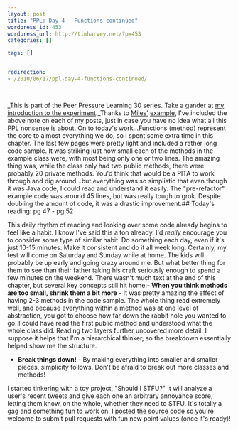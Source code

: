 ```yaml
--- 
layout: post
title: "PPL: Day 4 - Functions continued"
wordpress_id: 453
wordpress_url: http://timharvey.net/?p=453
categories: []

tags: []


redirection:
- /2010/06/17/ppl-day-4-functions-continued/

---
```

_This is part of the Peer Pressure Learning 30 series. Take a gander at [my introduction to the experiment](http://timharvey.net/2010/06/11/peer-pressure-learning-experiment/)._Thanks to [Miles'](http://mileszs.com/) [example](http://mileszs.com/blog/2010/06/16/ppl-30-day-3-cassandra.html), I've included the above note on each of my posts, just in case you have no idea what all this PPL nonsense is about. On to today's work...Functions (method) represent the core to almost everything we do, so I spent some extra time in this chapter. The last few pages were pretty light and included a rather long code sample. It was striking just how small each of the methods in the example class were, with most being only one or two lines. The amazing thing was, while the class only had two public methods, there were probably 20 private methods. You'd think that would be a PITA to work through and dig around...but everything was so simplistic that even though it was Java code, I could read and understand it easily. The "pre-refactor" example code was around 45 lines, but was really tough to grok. Despite doubling the amount of code, it was a drastic improvement.## Today's reading: pg 47 - pg 52

This daily rhythm of reading and looking over some code already begins to feel like a habit. I know I've said this a ton already. I'd *really* encourage you to consider some type of similar habit. Do something each day, even if it's just 10-15 minutes. Make it consistent and do it all week long. Certainly, my test will come on Saturday and Sunday while at home. The kids will probably be up early and going crazy around me. But what better thing for them to see than their father taking his craft seriously enough to spend a few minutes on the weekend.  There wasn't much text at the end of this chapter, but several key concepts still hit home:- **When you think methods are too small, shrink them a bit more** - It was pretty amazing the effect of having 2-3 methods in the code sample. The whole thing read extremely well, and because everything within a method was at one level of abstraction, you got to choose how far down the rabbit hole you wanted to go. I could have read the first public method and understood what the whole class did. Reading two layers further uncovered more detail. I suppose it helps that I'm a hierarchical thinker, so the breakdown essentially helped show me the structure.

- **Break things down!** - By making everything into smaller and smaller pieces, simplicity follows. Don't be afraid to break out more classes and methods!

I started tinkering with a toy project, "Should I STFU?" It will analyze a user's recent tweets and give each one an arbitrary annoyance score, letting them know, on the whole, whether they need to STFU. It's totally a gag and something fun to work on. I [posted the source code](http://github.com/tjh/should-i-stfu) so you're welcome to submit pull requests with fun new point values (once it's ready)!

